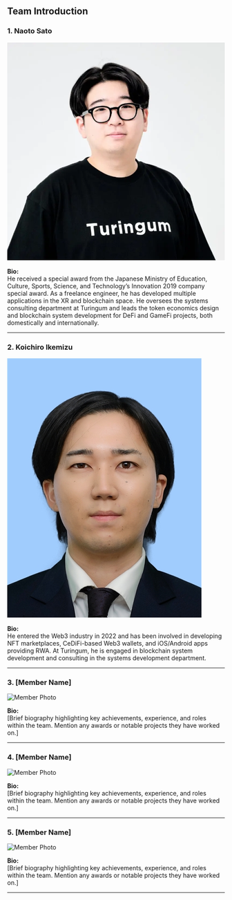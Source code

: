 ## Team Introduction

### 1. Naoto Sato

![alt text](image.png)

**Bio:**  
He received a special award from the Japanese Ministry of Education, Culture, Sports, Science, and Technology’s Innovation 2019 company special award. As a freelance engineer, he has developed multiple applications in the XR and blockchain space. He oversees the systems consulting department at Turingum and leads the token economics design and blockchain system development for DeFi and GameFi projects, both domestically and internationally.

---

### 2. Koichiro Ikemizu

![Koichiro Ikemizu](ikemizu.png)

**Bio:**  
He entered the Web3 industry in 2022 and has been involved in developing NFT marketplaces, CeDiFi-based Web3 wallets, and iOS/Android apps providing RWA. At Turingum, he is engaged in blockchain system development and consulting in the systems development department.

---

### 3. [Member Name]

![Member Photo](path/to/photo.jpg)

**Bio:**  
[Brief biography highlighting key achievements, experience, and roles within the team. Mention any awards or notable projects they have worked on.]

---

### 4. [Member Name]

![Member Photo](path/to/photo.jpg)

**Bio:**  
[Brief biography highlighting key achievements, experience, and roles within the team. Mention any awards or notable projects they have worked on.]

---

### 5. [Member Name]

![Member Photo](path/to/photo.jpg)

**Bio:**  
[Brief biography highlighting key achievements, experience, and roles within the team. Mention any awards or notable projects they have worked on.]

---
